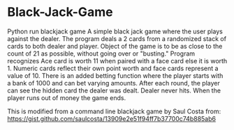 # Black-Jack-Game
Python run blackjack game
A simple black jack game where the user plays against the dealer. The program deals a 2 cards from a 
randomized stack of cards to both dealer and player. Object of the game is to be as close to the count
of 21 as possible, without going over or "busting." Program recognizes Ace card is worth 11 when paired
with a face card else it is worth 1. Numeric cards reflect their own point worth and face cards represent
a value of 10. There is an added betting function where the player starts with a bank of 1000 and can bet 
varying amounts. After each round, the player can see the hidden card the dealer was dealt. Dealer never
hits. When the player runs out of money the game ends. 

This is modified from a command line blackjack game by Saul Costa from:
https://gist.github.com/saulcosta/13909e2e51f94ff7b37700c74b885ab6
